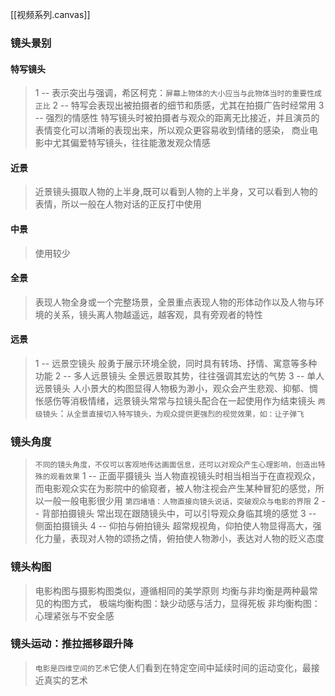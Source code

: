 [[视频系列.canvas]]
### 镜头景别
#### 特写镜头
>1 -- 表示突出与强调，希区柯克：`屏幕上物体的大小应当与此物体当时的重要性成正比`
>2 -- 特写会表现出被拍摄者的细节和质感，尤其在拍摄广告时经常用
>3 -- 强烈的情感性
>	特写镜头时被拍摄者与观众的距离无比接近，并且演员的表情变化可以清晰的表现出来，所以观众更容易收到情绪的感染，
>	商业电影中尤其偏爱特写镜头，往往能激发观众情感
#### 近景
>近景镜头摄取人物的上半身,既可以看到人物的上半身，又可以看到人物的表情，所以一般在人物对话的正反打中使用
#### 中景
>使用较少
#### 全景
>表现人物全身或一个完整场景，全景重点表现人物的形体动作以及人物与环境的关系，镜头离人物越遥远，越客观，具有旁观者的特性
#### 远景
>1 -- 远景空镜头
>	般勇于展示环境全貌，同时具有转场、抒情、寓意等多种功能
>2 -- 多人远景镜头
>	全景远景取其势，往往强调其宏达的气势
>3 -- 单人远景镜头
>	人小景大的构图显得人物极为渺小，观众会产生悲观、抑郁、惆怅感伤等消极情绪，远景镜头常常与拉镜头配合在一起使用作为结束镜头
>`两级镜头`：`从全景直接切入特写镜头，为观众提供更强烈的视觉效果，如：让子弹飞`
### 镜头角度
>`不同的镜头角度，不仅可以客观地传达画面信息，还可以对观众产生心理影响，创造出特殊的观看效果`
>1 -- 正面平摄镜头
>	当人物直视镜头时相当相当于在直视观众，而电影观众实在为影院中的偷窥者，被人物注视会产生某种冒犯的感觉，所以一般一般电影很少用
>	`第四堵墙：人物直接向镜头说话，突破观众与电影的界限`
>2 -- 背部拍摄镜头
>	常出现在跟随镜头中，可以引导观众身临其境的感觉
>3 -- 侧面拍摄镜头
>4 -- 仰拍与俯拍镜头
>	超常规视角，仰拍使人物显得高大，强化力量，表现对人物的颂扬之情，俯拍使人物渺小，表达对人物的贬义态度
### 镜头构图
>电影构图与摄影构图类似，遵循相同的美学原则
>均衡与非均衡是两种最常见的构图方式，
>极端均衡构图：缺少动感与活力，显得死板
>非均衡构图：心理紧张与不安全感

### 镜头运动：推拉摇移跟升降
>`电影是四维空间的艺术`它使人们看到在特定空间中延续时间的运动变化，最接近真实的艺术

